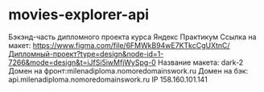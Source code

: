 # movies-explorer-api
Бэкэнд-часть дипломного проекта курса Яндекс Практикум
Ссылка на макет: https://www.figma.com/file/6FMWkB94wE7KTkcCgUXtnC/Дипломный-проект?type=design&node-id=1-7266&mode=design&t=iJfSi5iwMfjWySpg-0
Название макета: dark-2
Домен на фронт:milenadiploma.nomoredomainswork.ru
Домен на бэк: api.milenadiploma.nomoredomainswork.ru
IP 158.160.101.141
